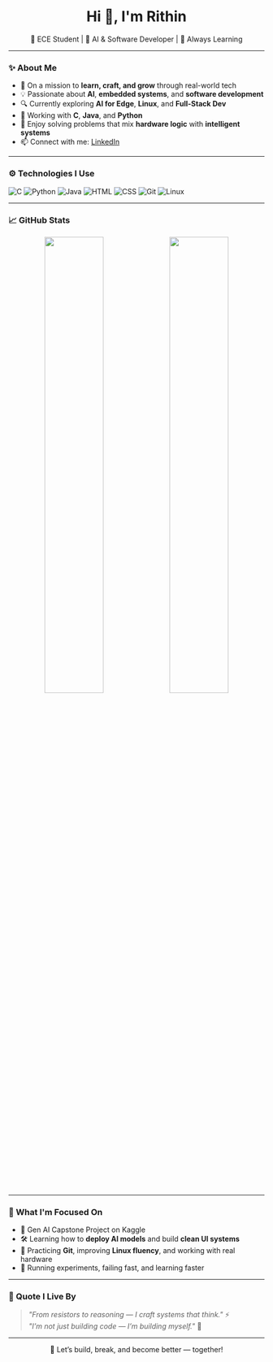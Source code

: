 <h1 align="center">Hi 👋, I'm Rithin</h1>

<p align="center">
  🚀 ECE Student | 🧠 AI & Software Developer | 🌱 Always Learning
</p>

---

### ✨ About Me

- 🎯 On a mission to **learn, craft, and grow** through real-world tech  
- 💡 Passionate about **AI**, **embedded systems**, and **software development**  
- 🔍 Currently exploring **AI for Edge**, **Linux**, and **Full-Stack Dev**  
- 🔭 Working with **C**, **Java**, and **Python**  
- 🧠 Enjoy solving problems that mix **hardware logic** with **intelligent systems**  
- 📫 Connect with me: [LinkedIn](https://www.linkedin.com/in/rithinragunathan)

---

### ⚙️ Technologies I Use

![C](https://img.shields.io/badge/C-00599C?style=for-the-badge&logo=c&logoColor=white)
![Python](https://img.shields.io/badge/Python-3776AB?style=for-the-badge&logo=python&logoColor=white)
![Java](https://img.shields.io/badge/Java-007396?style=for-the-badge&logo=java&logoColor=white)
![HTML](https://img.shields.io/badge/HTML-E34F26?style=for-the-badge&logo=html5&logoColor=white)
![CSS](https://img.shields.io/badge/CSS-1572B6?style=for-the-badge&logo=css3&logoColor=white)
![Git](https://img.shields.io/badge/Git-F05032?style=for-the-badge&logo=git&logoColor=white)
![Linux](https://img.shields.io/badge/Linux-FCC624?style=for-the-badge&logo=linux&logoColor=black)

---

### 📈 GitHub Stats

<p align="center">
  <img src="https://github-readme-stats.vercel.app/api?username=Rithin0709&show_icons=true&theme=tokyonight" width="48%"/>
  <img src="https://github-readme-streak-stats.herokuapp.com/?user=Rithin0709&theme=tokyonight" width="48%"/>
</p>

---

### 🚧 What I'm Focused On

- 🧠 Gen AI Capstone Project on Kaggle  
- 🛠️ Learning how to **deploy AI models** and build **clean UI systems**  
- 🧰 Practicing **Git**, improving **Linux fluency**, and working with real hardware  
- 🧪 Running experiments, failing fast, and learning faster  

---

### 💬 Quote I Live By

> _"From resistors to reasoning — I craft systems that think."_ ⚡  
> _"I’m not just building code — I’m building myself."_ 🧱

---

<p align="center">
  🌟 Let’s build, break, and become better — together!
</p>
